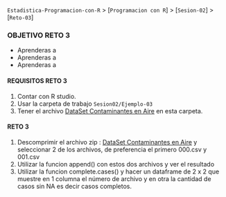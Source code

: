 `Estadistica-Programacion-con-R` > [`Programacion con R`] > [`Sesion-02`] > [`Reto-03`] 

### OBJETIVO RETO 3
- Aprenderas a 
- Aprenderas a 
- Aprenderas a 

#### REQUISITOS RETO 3
1. Contar con R studio.
2. Usar la carpeta de trabajo `Sesion02/Ejemplo-03`
3. Tener el archivo [DataSet Contaminantes en Aire](../Dataset/rprog_data_specdata.zip) en esta carpeta.

#### RETO 3
1. Descomprimir el archivo zip :  [DataSet Contaminantes en Aire](../Dataset/rprog_data_specdata.zip) y seleccionar 2 de los archivos, de preferencia el primero 000.csv y 001.csv
2. Utilizar la funcion append() con estos dos archivos y ver el resultado
3. Utilizar la funcion complete.cases() y hacer un dataframe de 2 x 2 que muestre en 1 columna el número de archivo y en otra la cantidad de casos sin NA es decir casos completos.

